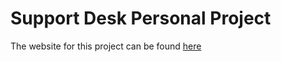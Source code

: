 # Support Desk Personal Project

The website for this project can be found [here](https://shinsupportdeskapp.herokuapp.com/)

